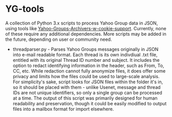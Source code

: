# YG-tools

A collection of Python 3.x scripts to process Yahoo Group data in JSON, using tools like <a href="https://github.com/TransGeekMovie/Yahoo-Groups-Archivers-w-cookie-support">Yahoo-Groups-Archivers-w-cookie-support</a>. Currently, none of these require any additional dependencies. More scripts may be added in the future, depending on user or community need.

* threadparser.py - Parses Yahoo Groups messages originally in JSON into e-mail readable format. Each thread is its own indivdiual .txt file, entitled with its original Thread ID number and subject. It includes the option to redact identifying information in the header, such as From, To, CC, etc. While redaction cannot fully anonymize files, it does offer some privacy and limits how the files could be used to large-scale analysis. For simplicity's sake, script looks for JSON files within the folder it's in, so it should be placed with them - unlike Usenet, message and thread IDs are not unique identifiers, so only a single group can be processed at a time. The output of this script was primarily designed for human readability and preservation, though it could be easily modified to output files into a mailbox format for import elsewhere.
